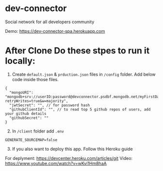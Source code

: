 # dev-connector

Social network for all developers community

Demo: https://dev-connector-spa.herokuapp.com

# After Clone Do these stpes to run it locally:

1. Create `default.json` & `prduction.json` files in `/config` folder. Add below code inside those files.

```
{
  "mongoURI": "mongodb+srv://userID:password@devconnector.psdbf.mongodb.net/myFirstDatabase?retryWrites=true&w=majority",
  "jwtSecret": "", // for password hash
  "githubClientId": "", // to read top 5 github repos of users, add your github details
  "githubSecret": ""
}
```

2. In `/client` folder add `.env`

```
GENERATE_SOURCEMAP=false
```

3. If you also want to deploy this app. Follow this Heroku guide

For deplyment: https://devcenter.heroku.com/articles/git
Video: https://www.youtube.com/watch?v=wKvi1Hm8haA
